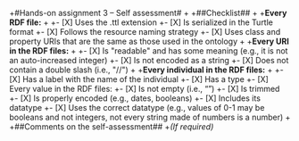 +#Hands-on assignment 3 – Self assessment#
+
+##Checklist##
+
+**Every RDF file:**
+
+- [X] Uses the .ttl extension
+- [X] Is serialized in the Turtle format
+- [X] Follows the resource naming strategy
+- [X] Uses class and property URIs that are the same as those used in the ontology
+
+**Every URI in the RDF files:**
+
+- [X] Is "readable" and has some meaning (e.g., it is not an auto-increased integer) 
+- [X] Is not encoded as a string
+- [X] Does not contain a double slash (i.e., "//")
+
+**Every individual in the RDF files:**
+
+- [X] Has a label with the name of the individual
+- [X] Has a type
+- [X] Every value in the RDF files:
+- [X] Is not empty (i.e., “”)
+- [X] Is trimmed
+- [X] Is properly encoded (e.g., dates, booleans)
+- [X] Includes its datatype
+- [X] Uses the correct datatype (e.g., values of 0-1 may be booleans and not integers, not every string made of numbers is a number) 
+
+##Comments on the self-assessment##
+_(If required)_
